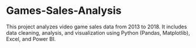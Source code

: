 # Games-Sales-Analysis
This project analyzes video game sales data from 2013 to 2018. It includes data cleaning, analysis, and visualization using Python (Pandas, Matplotlib), Excel, and Power BI.
